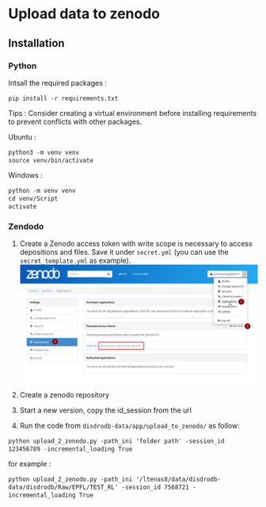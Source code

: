 # Upload data to zenodo

## Installation

### Python

Intsall the required packages : 

    pip install -r requirements.txt

Tips : Consider creating a virtual environment before installing requirements to prevent conflicts with other packages.

Ubuntu :

    python3 -m venv venv
    source venv/bin/activate

Windows :

    python -m venv venv
    cd venv/Script
    activate

### Zendodo

1. Create a Zenodo access token with write scope is necessary to access depositions and files. Save it under `secret.yml`  (you can use the `secret_template.yml` as example).       ![ ](create_token.png)

2. Create a zenodo repository

3. Start a new version, copy the id_session from the url

4. Run the code from `disdrodb-data/app/upload_to_zenodo/`  as follow: 

```shell
python upload_2_zenodo.py -path_ini 'folder path' -session_id 123456789 -incremental_loading True
```

 for example : 

```shell
python upload_2_zenodo.py -path_ini '/ltenas8/data/disdrodb-data/disdrodb/Raw/EPFL/TEST_RL' -session_id 7568721 -incremental_loading True
```
